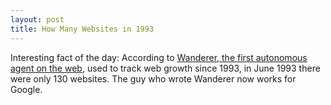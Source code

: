 ```yaml
--- 
layout: post
title: How Many Websites in 1993
---
```

Interesting fact of the day: According to [Wanderer, the first autonomous agent on the web](http://en.wikipedia.org/wiki/World_Wide_Web_Wanderer), used to track web growth since 1993, in June 1993 there were only 130 websites. The guy who wrote Wanderer now works for Google.
